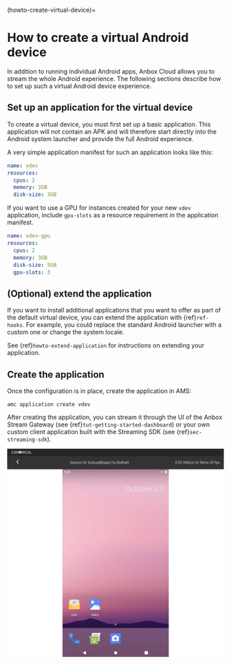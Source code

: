 (howto-create-virtual-device)=
# How to create a virtual Android device

In addition to running individual Android apps, Anbox Cloud allows you to stream the whole Android experience. The following sections describe how to set up such a virtual Android device experience.

## Set up an application for the virtual device

To create a virtual device, you must first set up a basic application. This application will not contain an APK and will therefore start directly into the Android system launcher and provide the full Android experience.

A very simple application manifest for such an application looks like this:

```yaml
name: vdev
resources:
  cpus: 2
  memory: 3GB
  disk-size: 3GB
```

If you want to use a GPU for instances created for your new `vdev` application, include `gpu-slots` as a resource requirement in the application manifest.

```yaml
name: vdev-gpu
resources:
  cpus: 2
  memory: 3GB
  disk-size: 5GB
  gpu-slots: 3
```

## (Optional) extend the application

If you want to install additional applications that you want to offer as part of the default virtual device, you can extend the application with {ref}`ref-hooks`. For example, you could replace the standard Android launcher with a custom one or change the system locale.

See {ref}`howto-extend-application` for instructions on extending your application.

## Create the application

Once the configuration is in place, create the application in AMS:

    amc application create vdev

After creating the application, you can stream it through the UI of the Anbox Stream Gateway (see {ref}`tut-getting-started-dashboard`) or your own custom client application built with the Streaming SDK (see {ref}`sec-streaming-sdk`).

![Virtual device|690x662,100%](/images/application_virtual-device.png)
